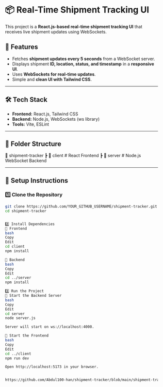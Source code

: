 # 📦 Real-Time Shipment Tracking UI

This project is a **React.js-based real-time shipment tracking UI** that receives live shipment updates using WebSockets.

## 🚀 Features
- Fetches **shipment updates every 5 seconds** from a WebSocket server.
- Displays shipment **ID, location, status, and timestamp** in a **responsive UI**.
- Uses **WebSockets for real-time updates**.
- Simple and **clean UI with Tailwind CSS**.

---

## 🛠️ Tech Stack
- **Frontend:** React.js, Tailwind CSS
- **Backend:** Node.js, WebSockets (ws library)
- **Tools:** Vite, ESLint

---

## 📂 Folder Structure
📂 shipment-tracker ┣ 📂 client # React Frontend ┣ 📂 server # Node.js WebSocket Backend


---

## 🔧 Setup Instructions

### 1️⃣ **Clone the Repository**
```bash
git clone https://github.com/YOUR_GITHUB_USERNAME/shipment-tracker.git
cd shipment-tracker


2️⃣ Install Dependencies
📌 Frontend
bash
Copy
Edit
cd client
npm install

📌 Backend
bash
Copy
Edit
cd ../server
npm install

3️⃣ Run the Project
🚀 Start the Backend Server
bash
Copy
Edit
cd server
node server.js

Server will start on ws://localhost:4000.

🚀 Start the Frontend
bash
Copy
Edit
cd ../client
npm run dev

Open http://localhost:5173 in your browser.


https://github.com/Abdul100-han/shipment-tracker/blob/main/shipment-tracker.png?raw=true
